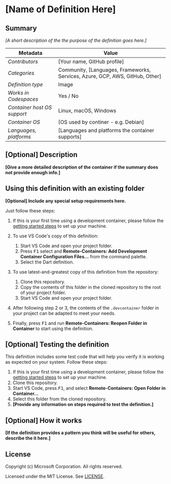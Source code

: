 # [Name of Definition Here]

## Summary

*[A short description of the the purpose of the definition goes here.]*

| Metadata                    | Value                                                                        |
|---------------------------- | -----------------------------------------------------------------------------|
| *Contributors*              | [Your name, GitHub profile]                                                  |
| *Categories*                | Community, [Languages, Frameworks, Services, Azure, GCP, AWS, GitHub, Other] |
| *Definition type*           | Image                                                                        |
| *Works in Codespaces*       | Yes / No                                                                     |
| *Container host OS support* | Linux, macOS, Windows                                                        |
| *Container OS*              | [OS used by continer - e.g. Debian]                                          |
| *Languages, platforms*      | [Languages and platforms the container supports]                             |

## [Optional] Description

**[Give a more detailed description of the container if the summary does not provide enough info.]**

## Using this definition with an existing folder

**[Optional] Include any special setup requirements here.**

Just follow these steps:

1. If this is your first time using a development container, please follow the [getting started steps](https://aka.ms/vscode-remote/containers/getting-started) to set up your machine.

2. To use VS Code's copy of this definition:
   1. Start VS Code and open your project folder.
   2. Press <kbd>F1</kbd> select and **Remote-Containers: Add Development Container Configuration Files...** from the command palette.
   3. Select the Dart definition.

3. To use latest-and-greatest copy of this definition from the repository:
   1. Clone this repository.
   2. Copy the contents of this folder in the cloned repository to the root of your project folder.
   3. Start VS Code and open your project folder.

4. After following step 2 or 3, the contents of the `.devcontainer` folder in your project can be adapted to meet your needs.

5. Finally, press <kbd>F1</kbd> and run **Remote-Containers: Reopen Folder in Container** to start using the definition.

## [Optional] Testing the definition

This definition includes some test code that will help you verify it is working as expected on your system. Follow these steps:

1. If this is your first time using a development container, please follow the [getting started steps](https://aka.ms/vscode-remote/containers/getting-started) to set up your machine.
2. Clone this repository.
3. Start VS Code, press <kbd>F1</kbd>, and select **Remote-Containers: Open Folder in Container...**
4. Select this folder from the cloned repository.
5. **[Provide any information on steps required to test the definition.]**

## [Optional] How it works

**[If the definition provides a pattern you think will be useful for others, describe the it here.]**

## License

Copyright (c) Microsoft Corporation. All rights reserved.

Licensed under the MIT License. See [LICENSE](https://github.com/Microsoft/vscode-dev-containers/blob/master/LICENSE).
